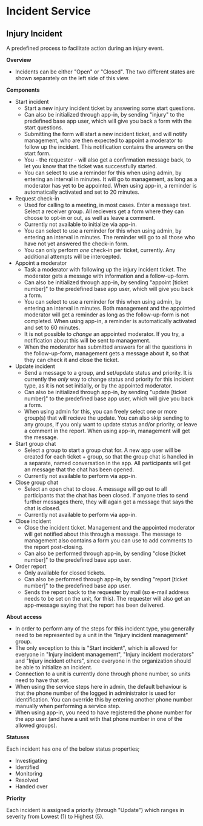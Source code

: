 Incident Service
============
## Injury Incident ##

A predefined process to facilitate action during an injury event.

**Overview**

* Incidents can be either "Open" or "Closed". The two different states are shown separately on the left side of this view.

**Components**

* Start incident 
	* Start a new injury incident ticket by answering some start questions.
	* Can also be initialized through app-in, by sending "injury" to the predefined base app user, which will give you back a form with the start questions.
	* Submitting the form will start a new incident ticket, and will notify management, who are then expected to appoint a moderator to follow up the incident. This notification contains the answers on the start form.
	* You - the requester - will also get a confirmation message back, to let you know that the ticket was successfully started.
	* You can select to use a reminder for this when using admin, by entering an interval in minutes. It will go to management, as long as a moderator has yet to be appointed. When using app-in, a reminder is automatically activated and set to 20 minutes.
* Request check-in 
	* Used for calling to a meeting, in most cases. Enter a message text. Select a receiver group. All recievers get a form where they can choose to opt-in or out, as well as leave a comment.
	* Currently not available to initialize via app-in.
	* You can select to use a reminder for this when using admin, by entering an interval in minutes. The reminder will go to all those who have not yet answered the check-in form.
	* You can only perform *one* check-in per ticket, currently. Any additional attempts will be intercepted.
* Appoint a moderator 
	* Task a moderator with following up the injury incident ticket. The moderator gets a message with information and a follow-up-form.
	* Can also be initialized through app-in, by sending "appoint [ticket number]" to the predefined base app user, which will give you back a form.
	* You can select to use a reminder for this when using admin, by entering an interval in minutes. Both management and the appointed moderator will get a reminder as long as the follow-up-form is not completed. When using app-in, a reminder is automatically activated and set to 60 minutes.
	* It is not possible to *change* an appointed moderator. If you try, a notification about this will be sent to management.
	* When the moderator has submitted answers for all the questions in the follow-up-form, management gets a message about it, so that they can check it and close the ticket.
* Update incident 
	* Send a message to a group, and set/update status and priority. It is currently the *only* way to change status and priority for this incident type, as it is not set initially, or by the appointed moderator.
	* Can also be initialized through app-in, by sending "update [ticket number]" to the predefined base app user, which will give you back a form.
	* When using admin for this, you can freely select one or more group(s) that will recieve the update. You can also skip sending to any groups, if you only want to update status and/or priority, or leave a comment in the report. When using app-in, management will get the message.
* Start group chat 
	* Select a group to start a group chat for. A new app user will be created for each ticket + group, so that the group chat is handled in a separate, named conversation in the app. All participants will get an message that the chat has been opened.
	* Currently not available to perform via app-in.
* Close group chat 
	* Select an open chat to close. A message will go out to all participants that the chat has been closed. If anyone tries to send further messages there, they will again get a message that says the chat is closed.
	* Currently not available to perform via app-in.
* Close incident 
	* Close the incident ticket. Management and the appointed moderator will get notified about this through a message. The message to management also contains a form you can use to add comments to the report post-closing.
	* Can also be performed through app-in, by sending "close [ticket number]" to the predefined base app user.
* Order report 
	* Only available for closed tickets.
	* Can also be performed through app-in, by sending "report [ticket number]" to the predefined base app user.
	* Sends the report back to the requester by mail (so e-mail address needs to be set on the unit, for this). The requester will also get an app-message saying that the report has been delivered.

**About access**

* In order to perform any of the steps for this incident type, you generally need to be represented by a unit in the "Injury incident management" group.
* The only exception to this is "Start incident", which is allowed for everyone in "Injury incident management", "Injury incident moderators" and "Injury incident others", since everyone in the organization should be able to initialize an incident.
* Connection to a unit is currently done through phone number, so units need to have that set.
* When using the service steps here in admin, the default behaviour is that the phone number of the logged in administrator is used for identification. You can override this by entering another phone number manually when performing a service step.
* When using app-in, you need to have registered the phone number for the app user (and have a unit with that phone number in one of the allowed groups).

**Statuses**

Each incident has one of the below status properties;
  * Investigating
  * Identified
  * Monitoring
  * Resolved
  * Handed over

**Priority**

Each incident is assigned a priority (through "Update") which ranges in severity from Lowest (1) to Highest (5).
